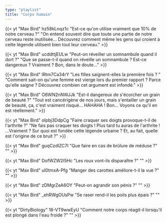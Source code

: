 ```yaml
---
type: "playlist"
title: "Corps humain"
---
```



{{< yt "Max Bird" hz58kLnqz1c "Est-ce qu'on utilise vraiment que 10% de notre cerveau ?" "On entend souvent dire que toute une partie de notre cerveau reste inutilisée... Découvrez comment même les gens qui croient à cette légende utilisent bien tout leur cerveau." >}}

{{< yt "Max Bird" ucddttjEULw "Peut-on réveiller un somnambule quand il dort ?" "Que se passe-t-il quand on réveille un somnambule ? Est-ce dangereux ? Vraiment ? Bon, dans le doute..." >}}

{{< yt "Max Bird" IRtm7Ca34rY "Les filles saignent-elles la première fois ? " "Comment sait-on qu'une femme est vierge lors du premier rapport ? Parce qu'elle saigne ? Découvrez combien cet argument est infondé." >}}

{{< yt "Max Bird" O6WN2nNWJJk "Est-il dangereux de s'écorcher un grain de beauté ?" "Tout est cancérigène de nos jours, mais s'entailler un grain de beauté, ça, c'est vraiment risqué... HAHAHA ! Bon... Voyons ce qu'il en est réellement." >}}

{{< yt "Max Bird" oIpbj3DdpCg "Faire craquer ses doigts provoque-t-il de l'arthrite ?" "Ne fais pas craquer tes doigts ! Plus tard tu auras de l'arthrite ! ...Vraiment ? Sur quoi est fondée cette légende urbaine ? Et, au fait, quelle est l'origine de ce bruit ?" >}}

{{< yt "Max Bird" guqCzdIZC7I "Que faire en cas de brûlure de méduse ?" "" >}}

{{< yt "Max Bird" DofWZW2l5Hc "Les roux vont-ils disparaître ?" "" >}}

{{< yt "Max Bird" uI0tmxA-Pfg "Manger des carottes améliore-t-il la vue ?" "" >}}

{{< yt "Max Bird" zDMgrZeA6OY "Peut-on agrandir son pénis ?" "" >}}

{{< yt "Max Bird" _ehRWgOUsPw "Se raser rend-il les poils plus épais ?" "" >}}

{{< yt "DirtyBiology" 18-VT9wwEyU "Comment notre corps réagit-il lorsqu'il est plongé dans l'eau froide ?" "" >}}
